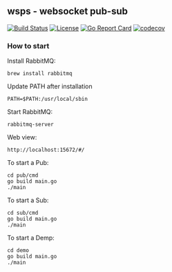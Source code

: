## wsps - websocket pub-sub
[![Build Status](https://travis-ci.org/cristaloleg/wsps.svg?branch=master)](https://travis-ci.org/cristaloleg/wsps)
[![License](https://img.shields.io/github/license/mashape/apistatus.svg)]()
[![Go Report Card](https://goreportcard.com/badge/github.com/cristaloleg/wsps?style=flat-square)](https://goreportcard.com/report/github.com/cristaloleg/wsps)
[![codecov](https://codecov.io/gh/cristaloleg/wsps/branch/master/graph/badge.svg)](https://codecov.io/gh/cristaloleg/wsps)


### How to start

Install RabbitMQ:
```
brew install rabbitmq
```

Update PATH after installation
```
PATH=$PATH:/usr/local/sbin
```

Start RabbitMQ:
```
rabbitmq-server
```

Web view:
```
http://localhost:15672/#/
```

To start a Pub:
```
cd pub/cmd
go build main.go
./main
```

To start a Sub:
```
cd sub/cmd
go build main.go
./main
```

To start a Demp:
```
cd demo
go build main.go
./main
```
